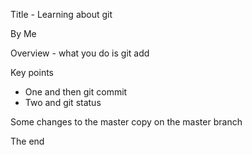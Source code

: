Title - Learning about git

By Me

Overview - what you do is git add

Key points

* One and then git commit
* Two and git status

Some changes to the master copy on the master branch

The end




